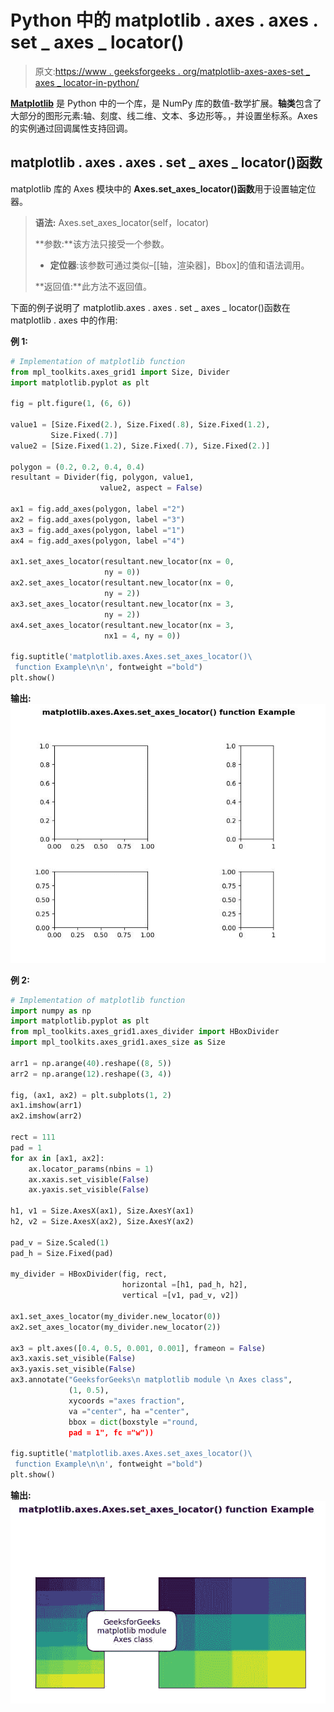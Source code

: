 # Python 中的 matplotlib . axes . axes . set _ axes _ locator()

> 原文:[https://www . geeksforgeeks . org/matplotlib-axes-axes-set _ axes _ locator-in-python/](https://www.geeksforgeeks.org/matplotlib-axes-axes-set_axes_locator-in-python/)

**[Matplotlib](https://www.geeksforgeeks.org/python-introduction-matplotlib/)** 是 Python 中的一个库，是 NumPy 库的数值-数学扩展。**轴类**包含了大部分的图形元素:轴、刻度、线二维、文本、多边形等。，并设置坐标系。Axes 的实例通过回调属性支持回调。

## matplotlib . axes . axes . set _ axes _ locator()函数

matplotlib 库的 Axes 模块中的 **Axes.set_axes_locator()函数**用于设置轴定位器。

> **语法:** Axes.set_axes_locator(self，locator)
> 
> **参数:**该方法只接受一个参数。
> 
> *   **定位器**:该参数可通过类似–[[轴，渲染器]，Bbox]的值和语法调用。
> 
> **返回值:**此方法不返回值。

下面的例子说明了 matplotlib.axes . axes . set _ axes _ locator()函数在 matplotlib . axes 中的作用:

**例 1:**

```py
# Implementation of matplotlib function
from mpl_toolkits.axes_grid1 import Size, Divider
import matplotlib.pyplot as plt

fig = plt.figure(1, (6, 6))

value1 = [Size.Fixed(2.), Size.Fixed(.8), Size.Fixed(1.2),
         Size.Fixed(.7)]
value2 = [Size.Fixed(1.2), Size.Fixed(.7), Size.Fixed(2.)]

polygon = (0.2, 0.2, 0.4, 0.4)
resultant = Divider(fig, polygon, value1, 
                    value2, aspect = False)

ax1 = fig.add_axes(polygon, label ="2")
ax2 = fig.add_axes(polygon, label ="3")
ax3 = fig.add_axes(polygon, label ="1")
ax4 = fig.add_axes(polygon, label ="4")

ax1.set_axes_locator(resultant.new_locator(nx = 0,
                     ny = 0))
ax2.set_axes_locator(resultant.new_locator(nx = 0, 
                     ny = 2))
ax3.set_axes_locator(resultant.new_locator(nx = 3, 
                     ny = 2))
ax4.set_axes_locator(resultant.new_locator(nx = 3, 
                     nx1 = 4, ny = 0))

fig.suptitle('matplotlib.axes.Axes.set_axes_locator()\
 function Example\n\n', fontweight ="bold")
plt.show()
```

**输出:**
![](img/eb38166bcf40dd2396c46e443c7f8f01.png)

**例 2:**

```py
# Implementation of matplotlib function
import numpy as np
import matplotlib.pyplot as plt
from mpl_toolkits.axes_grid1.axes_divider import HBoxDivider
import mpl_toolkits.axes_grid1.axes_size as Size

arr1 = np.arange(40).reshape((8, 5))
arr2 = np.arange(12).reshape((3, 4))

fig, (ax1, ax2) = plt.subplots(1, 2)
ax1.imshow(arr1)
ax2.imshow(arr2)

rect = 111 
pad = 1
for ax in [ax1, ax2]:
    ax.locator_params(nbins = 1)
    ax.xaxis.set_visible(False)
    ax.yaxis.set_visible(False)

h1, v1 = Size.AxesX(ax1), Size.AxesY(ax1)
h2, v2 = Size.AxesX(ax2), Size.AxesY(ax2)

pad_v = Size.Scaled(1)
pad_h = Size.Fixed(pad)

my_divider = HBoxDivider(fig, rect,
                         horizontal =[h1, pad_h, h2],
                         vertical =[v1, pad_v, v2])

ax1.set_axes_locator(my_divider.new_locator(0))
ax2.set_axes_locator(my_divider.new_locator(2))

ax3 = plt.axes([0.4, 0.5, 0.001, 0.001], frameon = False)
ax3.xaxis.set_visible(False)
ax3.yaxis.set_visible(False)
ax3.annotate("GeeksforGeeks\n matplotlib module \n Axes class", 
             (1, 0.5),
             xycoords ="axes fraction",
             va ="center", ha ="center",
             bbox = dict(boxstyle ="round, 
             pad = 1", fc ="w"))

fig.suptitle('matplotlib.axes.Axes.set_axes_locator()\
 function Example\n\n', fontweight ="bold")
plt.show()
```

**输出:**
![](img/94001d47ecb22183064ec7f48d2ebc11.png)